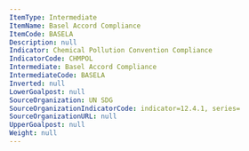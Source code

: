 ```yaml
---
ItemType: Intermediate
ItemName: Basel Accord Compliance
ItemCode: BASELA
Description: null
Indicator: Chemical Pollution Convention Compliance
IndicatorCode: CHMPOL
Intermediate: Basel Accord Compliance
IntermediateCode: BASELA
Inverted: null
LowerGoalpost: null
SourceOrganization: UN SDG
SourceOrganizationIndicatorCode: indicator=12.4.1, series=
SourceOrganizationURL: null
UpperGoalpost: null
Weight: null
---
```


